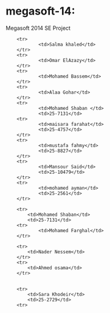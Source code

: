 megasoft-14:
===========

Megasoft 2014 SE Project
<table>

        <tr>
                <td>Salma khaled</td>
        </tr>
        <tr>
                <td>Omar ElAzazy</td>
        </tr>
        <tr>
                <td>Mohamed Bassem</td>
        </tr>
        <tr>
                <td>Alaa Gohar</td>
        </tr>
        <tr>
                <td>Mohamed Shaban </td>
                <td>25-7131</td>
        <tr>
                <td>maisara farahat</td>
                <td>25-4757</td>
        </tr>
        <tr>
                <td>mustafa fahmy</td>
                <td>25-8827</td>
        </tr>
        <tr>
                <td>Mansour Said</td>
                <td>25-10479</td>
        </tr>
        <tr>
                <td>mohamed ayman</td>
                <td>25-2561</td>
        </tr>

        <tr>
            <td>Mohamed Shaban</td>
            <td>25-7131</td>
        <tr>
                <td>Mohamed Farghal</td>
        </tr>

        <tr>
            <td>Nader Nessem</td>
        </tr>
        <tr>
            <td>Ahmed osama</td>
        </tr>


        <tr>
            <td>Sara Khodeir</td>
            <td>25-2729</td>
        <tr>

</table>
